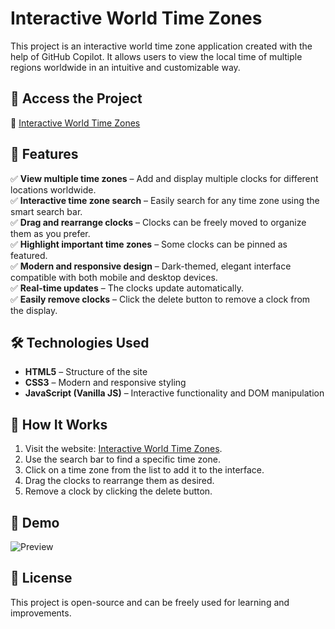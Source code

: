 # Interactive World Time Zones

This project is an interactive world time zone application created with the help of GitHub Copilot. It allows users to view the local time of multiple regions worldwide in an intuitive and customizable way.

## 📌 Access the Project  
🔗 [Interactive World Time Zones](https://olavogiamp.github.io/Interactive-World-Time-Zones/)

## 🎯 Features  

✅ **View multiple time zones** – Add and display multiple clocks for different locations worldwide.  
✅ **Interactive time zone search** – Easily search for any time zone using the smart search bar.  
✅ **Drag and rearrange clocks** – Clocks can be freely moved to organize them as you prefer.  
✅ **Highlight important time zones** – Some clocks can be pinned as featured.  
✅ **Modern and responsive design** – Dark-themed, elegant interface compatible with both mobile and desktop devices.  
✅ **Real-time updates** – The clocks update automatically.  
✅ **Easily remove clocks** – Click the delete button to remove a clock from the display.  

## 🛠️ Technologies Used  

- **HTML5** – Structure of the site  
- **CSS3** – Modern and responsive styling  
- **JavaScript (Vanilla JS)** – Interactive functionality and DOM manipulation  

## 🚀 How It Works  

1. Visit the website: [Interactive World Time Zones](https://olavogiamp.github.io/Interactive-World-Time-Zones/).  
2. Use the search bar to find a specific time zone.  
3. Click on a time zone from the list to add it to the interface.  
4. Drag the clocks to rearrange them as desired.  
5. Remove a clock by clicking the delete button.  

## 📸 Demo  

![Preview](image.png)

## 📜 License  

This project is open-source and can be freely used for learning and improvements.

